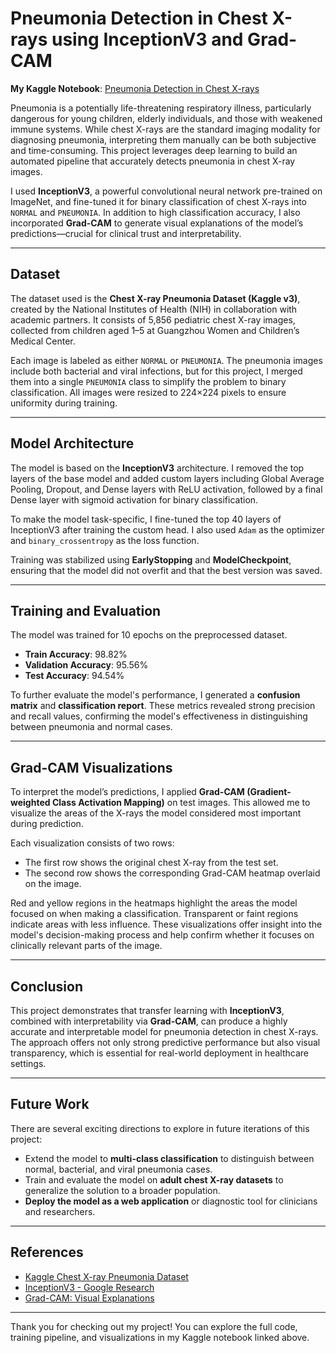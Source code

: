 # Pneumonia Detection in Chest X-rays using InceptionV3 and Grad-CAM

**My Kaggle Notebook**: [Pneumonia Detection in Chest X-rays](https://www.kaggle.com/code/aveenamagha/pneumonia-detection-in-chest-x-rays)

Pneumonia is a potentially life-threatening respiratory illness, particularly dangerous for young children, elderly individuals, and those with weakened immune systems. While chest X-rays are the standard imaging modality for diagnosing pneumonia, interpreting them manually can be both subjective and time-consuming. This project leverages deep learning to build an automated pipeline that accurately detects pneumonia in chest X-ray images.

I used **InceptionV3**, a powerful convolutional neural network pre-trained on ImageNet, and fine-tuned it for binary classification of chest X-rays into `NORMAL` and `PNEUMONIA`. In addition to high classification accuracy, I also incorporated **Grad-CAM** to generate visual explanations of the model’s predictions—crucial for clinical trust and interpretability.

---

## Dataset

The dataset used is the **Chest X-ray Pneumonia Dataset (Kaggle v3)**, created by the National Institutes of Health (NIH) in collaboration with academic partners. It consists of 5,856 pediatric chest X-ray images, collected from children aged 1–5 at Guangzhou Women and Children’s Medical Center.

Each image is labeled as either `NORMAL` or `PNEUMONIA`. The pneumonia images include both bacterial and viral infections, but for this project, I merged them into a single `PNEUMONIA` class to simplify the problem to binary classification. All images were resized to 224×224 pixels to ensure uniformity during training.

---

## Model Architecture

The model is based on the **InceptionV3** architecture. I removed the top layers of the base model and added custom layers including Global Average Pooling, Dropout, and Dense layers with ReLU activation, followed by a final Dense layer with sigmoid activation for binary classification.

To make the model task-specific, I fine-tuned the top 40 layers of InceptionV3 after training the custom head. I also used `Adam` as the optimizer and `binary_crossentropy` as the loss function.

Training was stabilized using **EarlyStopping** and **ModelCheckpoint**, ensuring that the model did not overfit and that the best version was saved.

---

## Training and Evaluation

The model was trained for 10 epochs on the preprocessed dataset.

- **Train Accuracy**: 98.82%  
- **Validation Accuracy**: 95.56%  
- **Test Accuracy**: 94.54%

To further evaluate the model's performance, I generated a **confusion matrix** and **classification report**. These metrics revealed strong precision and recall values, confirming the model's effectiveness in distinguishing between pneumonia and normal cases.

---

## Grad-CAM Visualizations

To interpret the model’s predictions, I applied **Grad-CAM (Gradient-weighted Class Activation Mapping)** on test images. This allowed me to visualize the areas of the X-rays the model considered most important during prediction.

Each visualization consists of two rows:

- The first row shows the original chest X-ray from the test set.
- The second row shows the corresponding Grad-CAM heatmap overlaid on the image.

Red and yellow regions in the heatmaps highlight the areas the model focused on when making a classification. Transparent or faint regions indicate areas with less influence. These visualizations offer insight into the model's decision-making process and help confirm whether it focuses on clinically relevant parts of the image.

---

## Conclusion

This project demonstrates that transfer learning with **InceptionV3**, combined with interpretability via **Grad-CAM**, can produce a highly accurate and interpretable model for pneumonia detection in chest X-rays. The approach offers not only strong predictive performance but also visual transparency, which is essential for real-world deployment in healthcare settings.

---

## Future Work

There are several exciting directions to explore in future iterations of this project:

- Extend the model to **multi-class classification** to distinguish between normal, bacterial, and viral pneumonia cases.
- Train and evaluate the model on **adult chest X-ray datasets** to generalize the solution to a broader population.
- **Deploy the model as a web application** or diagnostic tool for clinicians and researchers.

---

## References

- [Kaggle Chest X-ray Pneumonia Dataset](https://www.kaggle.com/datasets/paultimothymooney/chest-xray-pneumonia)  
- [InceptionV3 - Google Research](https://arxiv.org/abs/1512.00567)  
- [Grad-CAM: Visual Explanations](https://arxiv.org/abs/1610.02391)

---

Thank you for checking out my project! You can explore the full code, training pipeline, and visualizations in my Kaggle notebook linked above.
